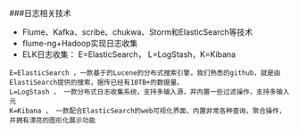 ###日志相关技术
* Flume、Kafka、scribe、chukwa、Storm和ElasticSearch等技术
* flume-ng+Hadoop实现日志收集 
* ELK日志收集： E=ElasticSearch， L=LogStash，K=Kibana 
``` 
E=ElasticSearch ，一款基于的Lucene的分布式搜索引擎，我们熟悉的github，就是由ElastiSearch提供的搜索，据传已经有10TB+的数据量。 
L=LogStash ， 一款分布式日志收集系统，支持多输入源，并内置一些过滤操作，支持多输入元 
K=Kibana ， 一款配合ElasticSearch的web可视化界面，内置非常各种查询，聚合操作，并拥有漂亮的图形化展示功能 
```
